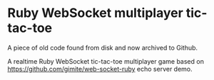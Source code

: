 Ruby WebSocket multiplayer tic-tac-toe
======================================

A piece of old code found from disk and now archived to Github.

A realtime Ruby WebSocket tic-tac-toe multiplayer game based on
https://github.com/gimite/web-socket-ruby echo server demo.

